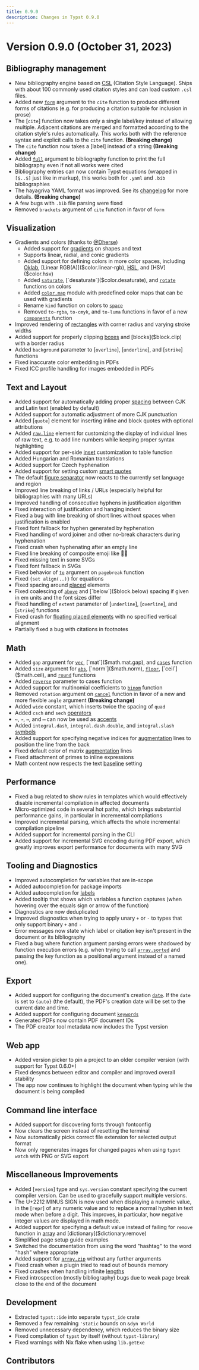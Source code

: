 ```yaml
---
title: 0.9.0
description: Changes in Typst 0.9.0
---
```


# Version 0.9.0 (October 31, 2023)

## Bibliography management
- New bibliography engine based on [CSL](https://citationstyles.org/) (Citation
  Style Language). Ships with about 100 commonly used citation styles and can
  load custom `.csl` files.
- Added new [`form`]($cite.form) argument to the `cite` function to produce
  different forms of citations (e.g. for producing a citation suitable for
  inclusion in prose)
- The [`cite`] function now takes only a single label/key instead of allowing
  multiple. Adjacent citations are merged and formatted according to the
  citation style's rules automatically. This works both with the reference
  syntax and explicit calls to the `cite` function. **(Breaking change)**
- The `cite` function now takes a [label] instead of a string
  **(Breaking change)**
- Added [`full`]($bibliography.full) argument to bibliography function to print
  the full bibliography even if not all works were cited
- Bibliography entries can now contain Typst equations (wrapped in `[$..$]` just
  like in markup), this works both for `.yaml` and `.bib` bibliographies
- The hayagriva YAML format was improved. See its
  [changelog](https://github.com/typst/hayagriva/blob/main/CHANGELOG.md) for
  more details. **(Breaking change)**
- A few bugs with `.bib` file parsing were fixed
- Removed `brackets` argument of `cite` function in favor of `form`

## Visualization
- Gradients and colors (thanks to [@Dherse](https://github.com/Dherse))
  - Added support for [gradients]($gradient) on shapes and text
  - Supports linear, radial, and conic gradients
  - Added support for defining colors in more color spaces, including
    [Oklab]($color.oklab), [Linear RGB(A)]($color.linear-rgb),
    [HSL]($color.hsl), and [HSV]($color.hsv)
  - Added [`saturate`]($color.saturate), [`desaturate`]($color.desaturate), and
    [`rotate`]($color.rotate) functions on colors
  - Added [`color.map`]($color/#predefined-color-maps) module with predefined
    color maps that can be used with gradients
  - Rename `kind` function on colors to [`space`]($color.space)
  - Removed `to-rgba`, `to-cmyk`, and `to-luma` functions in favor of a new
    [`components`]($color.components) function
- Improved rendering of [rectangles]($rect) with corner radius and varying
  stroke widths
- Added support for properly clipping [boxes]($box.clip) and
  [blocks]($block.clip) with a border radius
- Added `background` parameter to [`overline`], [`underline`], and [`strike`]
  functions
- Fixed inaccurate color embedding in PDFs
- Fixed ICC profile handling for images embedded in PDFs

## Text and Layout
- Added support for automatically adding proper
  [spacing]($text.cjk-latin-spacing) between CJK and Latin text (enabled by
  default)
- Added support for automatic adjustment of more CJK punctuation
- Added [`quote`] element for inserting inline and block quotes with optional
  attributions
- Added [`raw.line`]($raw.line) element for customizing the display of
  individual lines of raw text, e.g. to add line numbers while keeping proper
  syntax highlighting
- Added support for per-side [inset]($table.inset) customization to table
  function
- Added Hungarian and Romanian translations
- Added support for Czech hyphenation
- Added support for setting custom [smart quotes]($smartquote)
- The default [figure separator]($figure.caption.separator) now reacts to the
  currently set language and region
- Improved line breaking of links / URLs (especially helpful for bibliographies
  with many URLs)
- Improved handling of consecutive hyphens in justification algorithm
- Fixed interaction of justification and hanging indent
- Fixed a bug with line breaking of short lines without spaces when
  justification is enabled
- Fixed font fallback for hyphen generated by hyphenation
- Fixed handling of word joiner and other no-break characters during hyphenation
- Fixed crash when hyphenating after an empty line
- Fixed line breaking of composite emoji like 🏳️‍🌈
- Fixed missing text in some SVGs
- Fixed font fallback in SVGs
- Fixed behavior of [`to`]($pagebreak.to) argument on `pagebreak` function
- Fixed `{set align(..)}` for equations
- Fixed spacing around [placed]($place) elements
- Fixed coalescing of [`above`]($block.above) and [`below`]($block.below)
  spacing if given in em units and the font sizes differ
- Fixed handling of `extent` parameter of [`underline`], [`overline`], and
  [`strike`] functions
- Fixed crash for [floating placed elements]($place.float) with no specified
  vertical alignment
- Partially fixed a bug with citations in footnotes

## Math
- Added `gap` argument for [`vec`]($math.vec.gap), [`mat`]($math.mat.gap), and
  [`cases`]($math.cases.gap) function
- Added `size` argument for [`abs`]($math.abs), [`norm`]($math.norm),
  [`floor`]($math.floor), [`ceil`]($math.ceil), and [`round`]($math.round)
  functions
- Added [`reverse`]($math.cases.reverse) parameter to cases function
- Added support for multinomial coefficients to [`binom`]($math.binom) function
- Removed `rotation` argument on [`cancel`]($math.cancel) function in favor of a
  new and more flexible `angle` argument **(Breaking change)**
- Added `wide` constant, which inserts twice the spacing of `quad`
- Added `csch` and `sech` [operators]($math.op)
- `↼`, `⇀`, `↔`, and `⟷` can now be used as [accents]($math.accent)
- Added `integral.dash`, `integral.dash.double`, and `integral.slash`
  [symbols]($category/symbols/sym)
- Added support for specifying negative indices for
  [augmentation]($math.mat.augment) lines to position the line from the back
- Fixed default color of matrix [augmentation]($math.mat.augment) lines
- Fixed attachment of primes to inline expressions
- Math content now respects the text [baseline]($text.baseline) setting

## Performance
- Fixed a bug related to show rules in templates which would effectively disable
  incremental compilation in affected documents
- Micro-optimized code in several hot paths, which brings substantial
  performance gains, in particular in incremental compilations
- Improved incremental parsing, which affects the whole incremental compilation
  pipeline
- Added support for incremental parsing in the CLI
- Added support for incremental SVG encoding during PDF export, which greatly
  improves export performance for documents with many SVG

## Tooling and Diagnostics
- Improved autocompletion for variables that are in-scope
- Added autocompletion for package imports
- Added autocompletion for [labels]($label)
- Added tooltip that shows which variables a function captures (when hovering
  over the equals sign or arrow of the function)
- Diagnostics are now deduplicated
- Improved diagnostics when trying to apply unary `+` or `-` to types that only
  support binary `+` and `-`
- Error messages now state which label or citation key isn't present in the
  document or its bibliography
- Fixed a bug where function argument parsing errors were shadowed by function
  execution errors (e.g. when trying to call [`array.sorted`]($array.sorted) and
  passing the key function as a positional argument instead of a named one).

## Export
- Added support for configuring the document's creation
  [`date`]($document.date). If the `date` is set to `{auto}` (the default), the
  PDF's creation date will be set to the current date and time.
- Added support for configuring document [`keywords`]($document.keywords)
- Generated PDFs now contain PDF document IDs
- The PDF creator tool metadata now includes the Typst version

## Web app
- Added version picker to pin a project to an older compiler version
  (with support for Typst 0.6.0+)
- Fixed desyncs between editor and compiler and improved overall stability
- The app now continues to highlight the document when typing while the document
  is being compiled

## Command line interface
- Added support for discovering fonts through fontconfig
- Now clears the screen instead of resetting the terminal
- Now automatically picks correct file extension for selected output format
- Now only regenerates images for changed pages when using `typst watch` with
  PNG or SVG export

## Miscellaneous Improvements
- Added [`version`] type and `sys.version` constant specifying the current
  compiler version. Can be used to gracefully support multiple versions.
- The U+2212 MINUS SIGN is now used when displaying a numeric value, in the
  [`repr`] of any numeric value and to replace a normal hyphen in text mode when
  before a digit. This improves, in particular, how negative integer values are
  displayed in math mode.
- Added support for specifying a default value instead of failing for `remove`
  function in [array]($array.remove) and [dictionary]($dictionary.remove)
- Simplified page setup guide examples
- Switched the documentation from using the word "hashtag" to the word "hash"
  where appropriate
- Added support for [`array.zip`]($array.zip) without any further arguments
- Fixed crash when a plugin tried to read out of bounds memory
- Fixed crashes when handling infinite [lengths]($length)
- Fixed introspection (mostly bibliography) bugs due to weak page break close to
  the end of the document

## Development
- Extracted `typst::ide` into separate `typst_ide` crate
- Removed a few remaining `'static` bounds on `&dyn World`
- Removed unnecessary dependency, which reduces the binary size
- Fixed compilation of `typst` by itself (without `typst-library`)
- Fixed warnings with Nix flake when using `lib.getExe`

## Contributors
<contributors from="v0.8.0" to="v0.9.0" />
